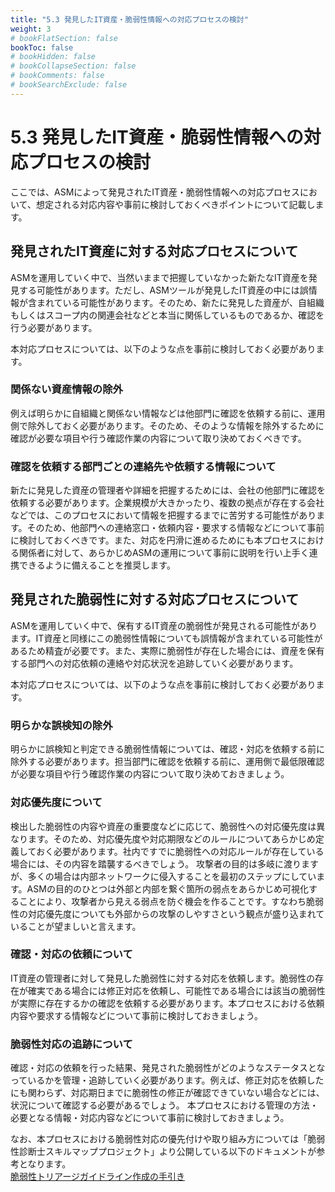 ```yaml
---
title: "5.3 発見したIT資産・脆弱性情報への対応プロセスの検討"
weight: 3
# bookFlatSection: false
bookToc: false
# bookHidden: false
# bookCollapseSection: false
# bookComments: false
# bookSearchExclude: false
---
```

# 5.3 発見したIT資産・脆弱性情報への対応プロセスの検討

ここでは、ASMによって発見されたIT資産・脆弱性情報への対応プロセスにおいて、想定される対応内容や事前に検討しておくべきポイントについて記載します。

## 発見されたIT資産に対する対応プロセスについて

ASMを運用していく中で、当然いままで把握していなかった新たなIT資産を発見する可能性があります。ただし、ASMツールが発見したIT資産の中には誤情報が含まれている可能性があります。そのため、新たに発見した資産が、自組織もしくはスコープ内の関連会社などと本当に関係しているものであるか、確認を行う必要があります。

本対応プロセスについては、以下のような点を事前に検討しておく必要があります。

### 関係ない資産情報の除外

例えば明らかに自組織と関係ない情報などは他部門に確認を依頼する前に、運用側で除外しておく必要があります。そのため、そのような情報を除外するために確認が必要な項目や行う確認作業の内容について取り決めておくべきです。

### 確認を依頼する部門ごとの連絡先や依頼する情報について

新たに発見した資産の管理者や詳細を把握するためには、会社の他部門に確認を依頼する必要があります。企業規模が大きかったり、複数の拠点が存在する会社などでは、このプロセスにおいて情報を把握するまでに苦労する可能性があります。そのため、他部門への連絡窓口・依頼内容・要求する情報などについて事前に検討しておくべきです。また、対応を円滑に進めるためにも本プロセスにおける関係者に対して、あらかじめASMの運用について事前に説明を行い上手く連携できるように備えることを推奨します。

## 発見された脆弱性に対する対応プロセスについて

ASMを運用していく中で、保有するIT資産の脆弱性が発見される可能性があります。IT資産と同様にこの脆弱性情報についても誤情報が含まれている可能性があるため精査が必要です。また、実際に脆弱性が存在した場合には、資産を保有する部門への対応依頼の連絡や対応状況を追跡していく必要があります。

本対応プロセスについては、以下のような点を事前に検討しておく必要があります。

### 明らかな誤検知の除外

明らかに誤検知と判定できる脆弱性情報については、確認・対応を依頼する前に除外する必要があります。担当部門に確認を依頼する前に、運用側で最低限確認が必要な項目や行う確認作業の内容について取り決めておきましょう。

### 対応優先度について

検出した脆弱性の内容や資産の重要度などに応じて、脆弱性への対応優先度は異なります。そのため、対応優先度や対応期限などのルールについてあらかじめ定義しておく必要があります。社内ですでに脆弱性への対応ルールが存在している場合には、その内容を踏襲するべきでしょう。
攻撃者の目的は多岐に渡りますが、多くの場合は内部ネットワークに侵入することを最初のステップにしています。ASMの目的のひとつは外部と内部を繋ぐ箇所の弱点をあらかじめ可視化することにより、攻撃者から見える弱点を防ぐ機会を作ることです。すなわち脆弱性の対応優先度についても外部からの攻撃のしやすさという観点が盛り込まれていることが望ましいと言えます。

### 確認・対応の依頼について

IT資産の管理者に対して発見した脆弱性に対する対応を依頼します。脆弱性の存在が確実である場合には修正対応を依頼し、可能性である場合には該当の脆弱性が実際に存在するかの確認を依頼する必要があります。本プロセスにおける依頼内容や要求する情報などについて事前に検討しておきましょう。

### 脆弱性対応の追跡について

確認・対応の依頼を行った結果、発見された脆弱性がどのようなステータスとなっているかを管理・追跡していく必要があります。例えば、修正対応を依頼したにも関わらず、対応期日までに脆弱性の修正が確認できていない場合などには、状況について確認する必要があるでしょう。
本プロセスにおける管理の方法・必要となる情報・対応内容などについて事前に検討しておきましょう。

なお、本プロセスにおける脆弱性対応の優先付けや取り組み方については「脆弱性診断士スキルマッププロジェクト」より公開している以下のドキュメントが参考となります。  
[脆弱性トリアージガイドライン作成の手引き](https://github.com/WebAppPentestGuidelines/TriageGuidelines/tree/main?tab=readme-ov-file)
